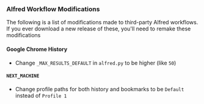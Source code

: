 ### Alfred Workflow Modifications

The following is a list of modifications made to third-party Alfred workflows. If you ever download a new release of these, you'll need to remake these modifications

#### Google Chrome History

- Change `_MAX_RESULTS_DEFAULT` in `alfred.py` to be higher (like `50`)

#### `NEXT_MACHINE`

- Change profile paths for both history and bookmarks to be `Default` instead of `Profile 1`